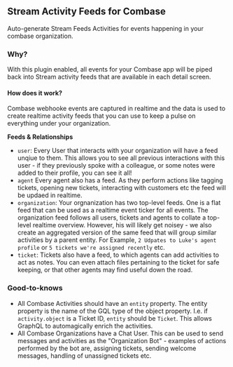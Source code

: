 ## Stream Activity Feeds for Combase
Auto-generate Stream Feeds Activities for events happening in your combase organization. 

### Why?
With this plugin enabled, all events for your Combase app will be piped back into Stream activity feeds that are available in each detail screen.

#### How does it work?
Combase webhooke events are captured in realtime and the data is used to create realtime activity feeds that you can use to keep a pulse on everything under your organization.

**Feeds & Relationships**

- `user`: Every User that interacts with your organization will have a feed unqiue to them. This allows you to see all previous interactions with this user - if they previously spoke with a colleague, or some notes were added to their profile, you can see it all!
- `agent` Every agent also has a feed. As they perform actions like tagging tickets, opening new tickets, interacting with customers etc the feed will be updaed in realtime.
- `organization`: Your orgnanization has two top-level feeds. One is a flat feed that can be used as a realtime event ticker for all events. The organization feed follows all users, tickets and agents to collate a top-level realtime overview. However, his will likely get noisey - we also create an aggregated version of the same feed that will group similar activities by a parent entity. For Example, `2 Udpates to Luke's agent profile` or `5 tickets we're assigned recently` etc.
- `ticket`: Tickets also have a feed, to which agents can add activities to act as notes. You can even attach files pertaining to the ticket for safe keeping, or that other agents may find useful down the road.


### Good-to-knows
- All Combase Activities should have an `entity` property. The entity property is the name of the GQL type of the object property. I.e. if `activity.object` is a Ticket ID, `entity` should be `Ticket`. This allows GraphQL to automagically enrich the activities.
- All Combase Organizations have a Chat User. This can be used to send messages and activities as the "Organization Bot" - examples of actions performed by the bot are, assigning tickets, sending welcome messages, handling of unassigned tickets etc.